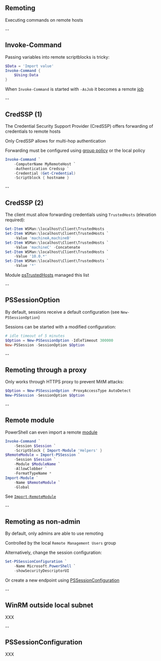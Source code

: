 <!-- .slide: id="remoting" -->

## Remoting

Executing commands on remote hosts

--

<!-- .slide: id="invoke_command" -->

## Invoke-Command

Passing variables into remote scriptblocks is tricky:

```powershell
$Data = 'Import value'
Invoke-Command {
    $Using:Data
}
```

When `Invoke-Command` is started with `-AsJob` it becomes a remote [job](#/jobs)

--

<!-- .slide: id="credssp" -->

## CredSSP (1)

The Credential Security Support Provider (CredSSP) offers forwarding of credentials to remote hosts

Only CredSSP allows for multi-hop authentication

Forwarding must be configured using [group policy](https://msdn.microsoft.com/de-de/library/windows/desktop/bb204773%28v=vs.85%29.aspx?f=255&MSPPError=-2147217396) or the local policy

```powershell
Invoke-Command `
    -ComputerName MyRemoteHost `
    -Authentication Credssp `
    -Credential (Get-Credential)
    -Scriptblock { hostname }
```

--

## CredSSP (2)

The client must allow forwarding credentials using `TrustedHosts` (elevation required):

```powershell
Get-Item WSMan:\localhost\Client\TrustedHosts
Set-Item WSMan:\localhost\Client\TrustedHosts `
    -Value 'machineA,machineB'
Set-Item WSMan:\localhost\Client\TrustedHosts `
    -Value 'machineC' -Concatenate
Set-Item WSMan:\localhost\Client\TrustedHosts `
    -Value '10.0.*'
Set-Item WSMan:\localhost\Client\TrustedHosts `
    -Value '*'
```

Module [psTrustedHosts](https://github.com/jasonmcboyd/psTrustedHosts) managed this list

--

<!-- .slide: id="pssessionoption" -->

## PSSessionOption

By default, sessions receive a default configuration (see `New-PSSessionOption`)

Sessions can be started with a modified configuration:

```powershell
# idle timeout of 5 minutes
$Option = New-PSSessionOption -IdleTimeout 300000
New-PSSession -SessionOption $Option
```

--

<!-- .slide: id="remoting_proxy" -->

## Remoting through a proxy

Only works through HTTPS proxy to prevent MitM attacks:

```powershell
$Option = New-PSSessionOption -ProxyAccessType AutoDetect
New-PSSession -SessionOption $Option
```

--

<!-- .slide: id="remote_module" -->

## Remote module

PowerShell can even import a remote [module](#/sharing)

```powershell
Invoke-Command `
    -Session $Session `
    -Scriptblock { Import-Module 'Helpers' }
$RemoteModule = Import-PSSession `
    -Session $Session `
    -Module $ModuleName `
    -AllowClobber `
    -FormatTypeName *
Import-Module `
    -Name $RemoteModule `
    -Global
```

See [`Import-RemoteModule`](https://github.com/nicholasdille/PowerShell-Helpers/blob/master/Helpers/Public/Import-RemoveModule.ps1)

--

<!-- .slide: id="non_admin" -->

## Remoting as non-admin

By default, only admins are able to use remoting

Controlled by the local `Remote Management Users` group

Alternatively, change the session configuration:

```powershell
Set-PSSessionConfiguration `
    -Name Microsoft.PowerShell `
    -showSecurityDescriptorUI
```

Or create a new endpoint using [PSSessionConfiguration](#/pssessionconfiguration)

--

<!-- .slide: id="LocalSubnet" -->

## WinRM outside local subnet

XXX

--

<!-- .slide: id="pssessionconfiguration" -->

## PSSessionConfiguration

XXX